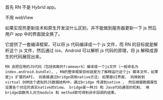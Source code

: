 首先 RN 不是 Hybrid app。

不用 webView

如果实现热更新技术和原生开发没什么区别，并不能做到服务器更新一下 js 然后用户 app 中的界面就全换了。

它提供了一套编译框架，可以将 js 代码编译成一个 js 文件，而 RN 的目标就是解析这个 js 文件，然后通过 ios、Android 可以解析 js 代码的原理，将 js 解释成源生的代码展现出来。

    RN 会把应用的JS代码（包括依赖的framework）编译成一个js文件（一般命名为index.android.bundle), , RN的整体框架目标就是为了解释运行这个js 脚本文件，如果是js 扩展的API， 则直接通过bridge调用native方法; 如果是UI界面， 则映射到virtual DOM这个虚拟的JS数据结构中，通过bridge 传递到native ， 然后根据数据属性设置各个对应的真实native的View。 bridge是一种JS 和 Java代码通信的机制， 用bridge函数传入对方module 和 method即可得到异步回调的结果。

